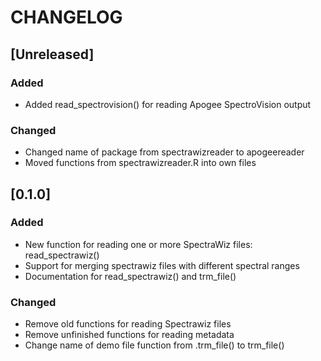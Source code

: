 # CHANGELOG
## [Unreleased]

### Added
- Added read_spectrovision() for reading Apogee SpectroVision output

### Changed
- Changed name of package from spectrawizreader to apogeereader
- Moved functions from spectrawizreader.R into own files

## [0.1.0]

### Added
- New function for reading one or more SpectraWiz files: read_spectrawiz()
- Support for merging spectrawiz files with different spectral ranges
- Documentation for read_spectrawiz() and trm_file()
### Changed
- Remove old functions for reading Spectrawiz files
- Remove unfinished functions for reading metadata
- Change name of demo file function from .trm_file() to trm_file()

